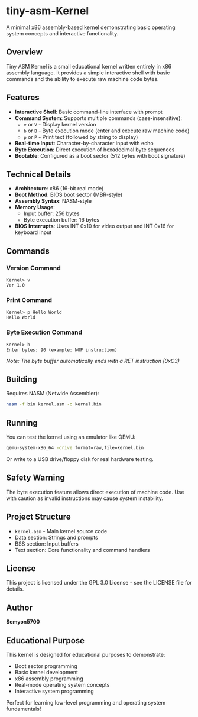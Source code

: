 # tiny-asm-Kernel

A minimal x86 assembly-based kernel demonstrating basic operating system concepts and interactive functionality.

## Overview

Tiny ASM Kernel is a small educational kernel written entirely in x86 assembly language. It provides a simple interactive shell with basic commands and the ability to execute raw machine code bytes.

## Features

- **Interactive Shell**: Basic command-line interface with prompt
- **Command System**: Supports multiple commands (case-insensitive):
  - `v` or `V` - Display kernel version
  - `b` or `B` - Byte execution mode (enter and execute raw machine code)
  - `p` or `P` - Print text (followed by string to display)
- **Real-time Input**: Character-by-character input with echo
- **Byte Execution**: Direct execution of hexadecimal byte sequences
- **Bootable**: Configured as a boot sector (512 bytes with boot signature)

## Technical Details

- **Architecture**: x86 (16-bit real mode)
- **Boot Method**: BIOS boot sector (MBR-style)
- **Assembly Syntax**: NASM-style
- **Memory Usage**: 
  - Input buffer: 256 bytes
  - Byte execution buffer: 16 bytes
- **BIOS Interrupts**: Uses INT 0x10 for video output and INT 0x16 for keyboard input

## Commands

### Version Command
```
Kernel> v
Ver 1.0
```

### Print Command
```
Kernel> p Hello World
Hello World
```

### Byte Execution Command
```
Kernel> b
Enter bytes: 90 (example: NOP instruction)
```
*Note: The byte buffer automatically ends with a RET instruction (0xC3)*

## Building

Requires NASM (Netwide Assembler):

```bash
nasm -f bin kernel.asm -o kernel.bin
```

## Running

You can test the kernel using an emulator like QEMU:

```bash
qemu-system-x86_64 -drive format=raw,file=kernel.bin
```

Or write to a USB drive/floppy disk for real hardware testing.

## Safety Warning

The byte execution feature allows direct execution of machine code. Use with caution as invalid instructions may cause system instability.

## Project Structure

- `kernel.asm` - Main kernel source code
- Data section: Strings and prompts
- BSS section: Input buffers
- Text section: Core functionality and command handlers

## License

This project is licensed under the GPL 3.0 License - see the LICENSE file for details.

## Author

**Semyon5700**

## Educational Purpose

This kernel is designed for educational purposes to demonstrate:
- Boot sector programming
- Basic kernel development
- x86 assembly programming
- Real-mode operating system concepts
- Interactive system programming

Perfect for learning low-level programming and operating system fundamentals!

